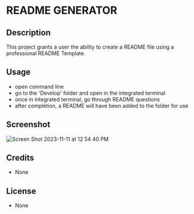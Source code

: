 # README GENERATOR

## Description
This project grants a user the ability to create a README file using a professional README Template.

## Usage
- open command line
- go to the 'Develop' folder and open in the integrated terminal
- once in integrated terminal, go through README questions
- after completion, a README will have been added to the folder for use

## Screenshot

![Screen Shot 2023-11-11 at 12 54 40 PM](https://github.com/dtjones23/READMEGenerator/assets/142169871/1e26b5ba-7130-4a90-a3b1-b55aedd7406d)


## Credits
- None

## License
- None

